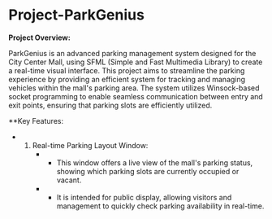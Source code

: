 # Project-ParkGenius

**Project Overview:**

ParkGenius is an advanced parking management system designed for the City Center Mall, using SFML (Simple and Fast Multimedia Library) to create a real-time visual interface. This project aims to streamline the parking experience by providing an efficient system for tracking and managing vehicles within the mall's parking area. The system utilizes Winsock-based socket programming to enable seamless communication between entry and exit points, ensuring that parking slots are efficiently utilized.

**Key Features:

* 1. Real-time Parking Layout Window:
     * - This window offers a live view of the mall's parking status, showing which parking slots are currently occupied or vacant.
     * - It is intended for public display, allowing visitors and management to quickly check parking availability in real-time.
